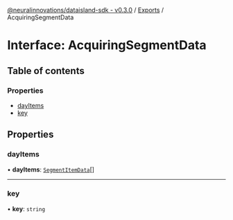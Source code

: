 [@neuralinnovations/dataisland-sdk - v0.3.0](../../README.md) / [Exports](../modules.md) / AcquiringSegmentData

# Interface: AcquiringSegmentData

## Table of contents

### Properties

- [dayItems](AcquiringSegmentData.md#dayitems)
- [key](AcquiringSegmentData.md#key)

## Properties

### dayItems

• **dayItems**: [`SegmentItemData`](SegmentItemData.md)[]

___

### key

• **key**: `string`

